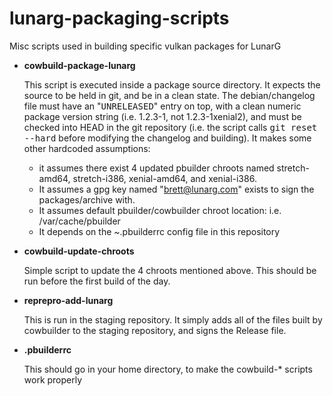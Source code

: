 # lunarg-packaging-scripts
Misc scripts used in building specific vulkan packages for LunarG

- <b>cowbuild-package-lunarg</b>

   This script is executed inside a package source directory.  It expects the source to be held in git, and be in a clean state.  The debian/changelog file must have an "<tt>UNRELEASED</tt>" entry on top, with a clean numeric package version string (i.e. 1.2.3-1, not 1.2.3-1xenial2), and must be checked into HEAD in the git repository (i.e. the script calls <tt>git reset --hard</tt> before modifying the changelog and building).  It makes some other hardcoded assumptions:
   
   - it assumes there exist 4 updated pbuilder chroots named stretch-amd64, stretch-i386, xenial-amd64, and xenial-i386.
   - It assumes a gpg key named "brett@lunarg.com" exists to sign the packages/archive with.
   - It assumes default pbuilder/cowbuilder chroot location: i.e. /var/cache/pbuilder
   - It depends on the ~.pbuilderrc config file in this repository

- <b>cowbuild-update-chroots</b>

   Simple script to update the 4 chroots mentioned above.  This should be run before the first build of the day.

- <b>reprepro-add-lunarg</b>

   This is run in the staging repository.  It simply adds all of the files built by cowbuilder to the staging repository, and signs the Release file.

- <b>.pbuilderrc</b>

   This should go in your home directory, to make the cowbuild-\* scripts work properly
